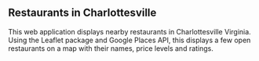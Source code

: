 ## Restaurants in Charlottesville

This web application displays nearby restaurants in Charlottesville Virginia. Using the Leaflet package and Google Places API, this displays a few open restaurants on a map with their names, price levels and ratings.
